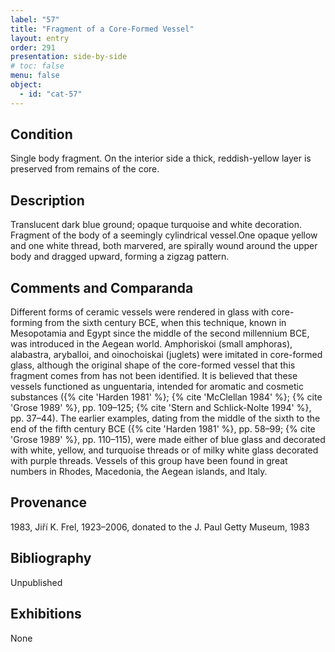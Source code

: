 ```yaml
---
label: "57"
title: "Fragment of a Core-Formed Vessel"
layout: entry
order: 291
presentation: side-by-side
# toc: false
menu: false
object:
  - id: "cat-57"
---
```


## Condition

Single body fragment. On the interior side a thick, reddish-yellow layer is preserved from remains of the core. 

## Description

Translucent dark blue ground; opaque turquoise and white decoration. Fragment of the body of a seemingly cylindrical vessel.One opaque yellow and one white thread, both marvered, are spirally wound around the upper body and dragged upward, forming a zigzag pattern.

## Comments and Comparanda

Different forms of ceramic vessels were rendered in glass with core-forming from the sixth century BCE, when this technique, known in Mesopotamia and Egypt since the middle of the second millennium BCE, was introduced in the Aegean world. Amphoriskoi (small amphoras), alabastra, aryballoi, and oinochoiskai (juglets) were imitated in core-formed glass, although the original shape of the core-formed vessel that this fragment comes from has not been identified. It is believed that these vessels functioned as unguentaria, intended for aromatic and cosmetic substances ({% cite 'Harden 1981' %}; {% cite 'McClellan 1984' %}; {% cite 'Grose 1989' %}, pp. 109–125; {% cite 'Stern and Schlick-Nolte 1994' %}, pp. 37–44). The earlier examples, dating from the middle of the sixth to the end of the fifth century BCE ({% cite 'Harden 1981' %}, pp. 58–99; {% cite 'Grose 1989' %}, pp. 110–115), were made either of blue glass and decorated with white, yellow, and turquoise threads or of milky white glass decorated with purple threads. Vessels of this group have been found in great numbers in Rhodes, Macedonia, the Aegean islands, and Italy.

## Provenance

1983, Jiří K. Frel, 1923–2006, donated to the J. Paul Getty Museum, 1983

## Bibliography

Unpublished

## Exhibitions

None
